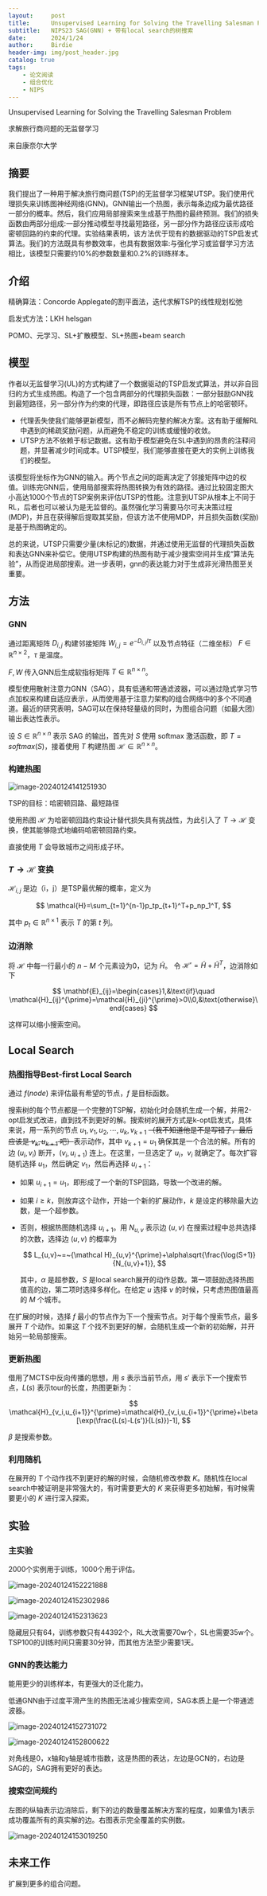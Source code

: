 ```yaml
---
layout:     post
title:      Unsupervised Learning for Solving the Travelling Salesman Problem
subtitle:   NIPS23 SAG(GNN) + 带有local search的树搜索
date:       2024/1/24
author:     Birdie
header-img: img/post_header.jpg
catalog: true
tags:
    - 论文阅读
    - 组合优化
    - NIPS
---
```


Unsupervised Learning for Solving the Travelling Salesman Problem

求解旅行商问题的无监督学习

来自康奈尔大学



## 摘要

我们提出了一种用于解决旅行商问题(TSP)的无监督学习框架UTSP。我们使用代理损失来训练图神经网络(GNN)。GNN输出一个热图，表示每条边成为最优路径一部分的概率。然后，我们应用局部搜索来生成基于热图的最终预测。我们的损失函数由两部分组成:一部分推动模型寻找最短路径，另一部分作为路径应该形成哈密顿回路的约束的代理。实验结果表明，该方法优于现有的数据驱动的TSP启发式算法。我们的方法既具有参数效率，也具有数据效率:与强化学习或监督学习方法相比，该模型只需要约10%的参数数量和0.2%的训练样本。



## 介绍

精确算法：Concorde Applegate的割平面法，迭代求解TSP的线性规划松弛

启发式方法：LKH helsgan

POMO、元学习、SL+扩散模型、SL+热图+beam search



## 模型

作者以无监督学习(UL)的方式构建了一个数据驱动的TSP启发式算法，并以非自回归的方式生成热图。构造了一个包含两部分的代理损失函数：一部分鼓励GNN找到最短路径，另一部分作为约束的代理，即路径应该是所有节点上的哈密顿环。

- 代理丢失使我们能够更新模型，而不必解码完整的解决方案。这有助于缓解RL中遇到的稀疏奖励问题，从而避免不稳定的训练或缓慢的收敛。
- UTSP方法不依赖于标记数据。这有助于模型避免在SL中遇到的昂贵的注释问题，并显著减少时间成本。UTSP模型，我们能够直接在更大的实例上训练我们的模型。

该模型将坐标作为GNN的输入。两个节点之间的距离决定了邻接矩阵中边的权值。训练完GNN后，使用局部搜索将热图转换为有效的路径。通过比较固定图大小高达1000个节点的TSP案例来评估UTSP的性能。注意到UTSP从根本上不同于RL，后者也可以被认为是无监督的。虽然强化学习需要马尔可夫决策过程(MDP)，并且在获得解后提取其奖励，但该方法不使用MDP，并且损失函数(奖励)是基于热图确定的。

总的来说，UTSP只需要少量(未标记的)数据，并通过使用无监督的代理损失函数和表达GNN来补偿它。使用UTSP构建的热图有助于减少搜索空间并生成“算法先验”，从而促进局部搜索。进一步表明，gnn的表达能力对于生成非光滑热图至关重要。



## 方法

### GNN

通过距离矩阵 $D_{i,j}$ 构建邻接矩阵 $W_{i,j}=e^{-D_{i,j}/\tau}$ 以及节点特征（二维坐标） $F\in \mathbb{R}^{n\times 2}$，$\tau$ 是温度。

$F,W$ 传入GNN后生成软指标矩阵 $T\in\mathbb{R}^{n\times n}$。

模型使用散射注意力GNN（SAG），具有低通和带通滤波器，可以通过隐式学习节点加权来构建自适应表示，从而使用基于注意力架构的组合网络中的多个不同通道。最近的研究表明，SAG可以在保持轻量级的同时，为图组合问题（如最大团）输出表达性表示。

设 $S\in\mathbb{R}^{n\times n}$ 表示 SAG 的输出，首先对 $S$ 使用 softmax 激活函数，即 $T=softmax(S)$，接着使用 $T$ 构建热图 $\mathcal{H}\in\mathbb{R}^{n\times n}$。

### 构建热图

![image-20240124141251930]({{site.url}}/img/2024-1-24-Unsupervised-Learning-for-Solving-the-Travelling-Salesman-Problem/image-20240124141251930.png)

TSP的目标：哈密顿回路、最短路径

使用热图 $\mathcal{H}$ 为哈密顿回路约束设计替代损失具有挑战性，为此引入了 $T\rightarrow \mathcal{H}$ 变换，使其能够隐式地编码哈密顿回路约束。

直接使用 $T$ 会导致城市之间形成子环。

### $T\rightarrow \mathcal{H}$ 变换

$\mathcal{H}_{i,j}$ 是边（i，j）是TSP最优解的概率，定义为

$$
\mathcal{H}=\sum_{t=1}^{n-1}p_tp_{t+1}^T+p_np_1^T,
$$

其中 $p_t\in\mathbb{R}^{n\times 1}$ 表示 $T$ 的第 $t$ 列。

### 边消除

将 $\mathcal{H}$ 中每一行最小的 $n-M$ 个元素设为0，记为 $\tilde{H}$。 令 $\mathcal{H}'=\tilde{H}+\tilde{H}^T$，边消除如下

$$
\mathbf{E}_{ij}=\begin{cases}1,&\text{if}\quad \mathcal{H}_{ij}^{\prime}=\mathcal{H}_{ji}^{\prime}>0\\0,&\text{otherwise}\end{cases}
$$

这样可以缩小搜索空间。



## Local Search

### 热图指导Best-first Local Search

通过 $f(node)$ 来评估最有希望的节点，$f$ 是目标函数。

搜索树的每个节点都是一个完整的TSP解，初始化时会随机生成一个解，并用2-opt启发式改进，直到找不到更好的解。搜索树的展开方式是k-opt启发式，具体来说，用一系列的节点 $u_1,v_1,u_2,\cdots,u_k,v_{k+1}$ ~~（我不知道他是不是写错了，最后应该是 $v_k,u_{k+1}$ 吧）~~表示动作，其中 $v_{k+1}=u_1$ 确保其是一个合法的解。所有的边 $(u_i,v_i)$ 断开，$(v_i,u_{i+1})$ 连上。在这里，一旦选定了 $u_i$，$v_i$ 就确定了。每次扩容随机选择 $u_1$，然后确定 $v_1$，然后再选择 $u_{i+1}$：

- 如果 $u_{i+1}=u_1$，即形成了一个新的TSP回路，导致一个改进的解。

- 如果 $i\geq k$，则放弃这个动作，开始一个新的扩展动作，$k$ 是设定的移除最大边数，是一个超参数。

- 否则，根据热图随机选择 $u_{i+1}$。用 $N_{u,v}$ 表示边 $(u,v)$ 在搜索过程中总共选择的次数，选择边 $(u,v)$ 的概率为

  $$
  L_{u,v}~=~{\mathcal H}_{u,v}^{\prime}+\alpha\sqrt{\frac{\log(S+1)}{N_{u,v}+1}},
  $$

  其中，$\alpha$ 是超参数，$S$ 是local search展开的动作总数。第一项鼓励选择热图值高的边，第二项时选择多样化。在给定 $u$ 选择 $v$ 的时候，只考虑热图值最高的 $M$ 个城市。

在扩展的时候，选择 $f$ 最小的节点作为下一个搜索节点。对于每个搜索节点，最多展开 $T$ 个动作。如果这 $T$ 个找不到更好的解，会随机生成一个新的初始解，并开始另一轮局部搜索。

### 更新热图

借用了MCTS中反向传播的思想，用 $s$ 表示当前节点，用 $s'$ 表示下一个搜索节点，$L(s)$ 表示tour的长度，热图更新为：

$$
\mathcal{H}_{v_i,u_{i+1}}^{\prime}=\mathcal{H}_{v_i,u_{i+1}}^{\prime}+\beta[\exp(\frac{L(s)-L(s')}{L(s)})-1],
$$

$\beta$ 是搜索参数。

### 利用随机

在展开的 $T$ 个动作找不到更好的解的时候，会随机修改参数 $K$。随机性在local search中被证明是非常强大的，有时需要更大的 $K$ 来获得更多初始解，有时候需要更小的 $K$ 进行深入探索。



## 实验

### 主实验

2000个实例用于训练，1000个用于评估。

![image-20240124152221888]({{site.url}}/img/2024-1-24-Unsupervised-Learning-for-Solving-the-Travelling-Salesman-Problem/image-20240124152221888.png)

![image-20240124152302986]({{site.url}}/img/2024-1-24-Unsupervised-Learning-for-Solving-the-Travelling-Salesman-Problem/image-20240124152302986.png)

![image-20240124152313623]({{site.url}}/img/2024-1-24-Unsupervised-Learning-for-Solving-the-Travelling-Salesman-Problem/image-20240124152313623.png)

隐藏层只有64，训练参数只有44392个，RL大改需要70w个，SL也需要35w个。TSP100的训练时间只需要30分钟，而其他方法至少需要1天。

### GNN的表达能力

能用更少的训练样本，有更强大的泛化能力。

低通GNN由于过度平滑产生的热图无法减少搜索空间，SAG本质上是一个带通滤波器。

![image-20240124152731072]({{site.url}}/img/2024-1-24-Unsupervised-Learning-for-Solving-the-Travelling-Salesman-Problem/image-20240124152731072.png)

![image-20240124152800622]({{site.url}}/img/2024-1-24-Unsupervised-Learning-for-Solving-the-Travelling-Salesman-Problem/image-20240124152800622.png)

对角线是0，x轴和y轴是城市指数，这是热图的表达，左边是GCN的，右边是SAG的，SAG拥有更好的表达。

### 搜索空间规约

左图的纵轴表示边消除后，剩下的边的数量覆盖解决方案的程度，如果值为1表示成功覆盖所有的真实解的边。右图表示完全覆盖的实例数。

![image-20240124153019250]({{site.url}}/img/2024-1-24-Unsupervised-Learning-for-Solving-the-Travelling-Salesman-Problem/image-20240124153019250.png)





## 未来工作

扩展到更多的组合问题。